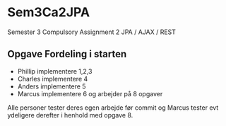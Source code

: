 Sem3Ca2JPA
==========

Semester 3 Compulsory Assignment 2 JPA / AJAX / REST



Opgave Fordeling i starten
-----------------
* Phillip implementere 1,2,3
* Charles implementere 4
* Anders implementere 5
* Marcus implementere 6 og arbejder på 8 opgaver

Alle personer tester deres egen arbejde før commit og Marcus tester evt ydeligere derefter i henhold med opgave 8.
